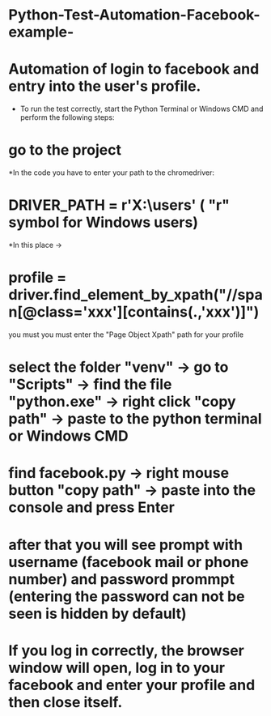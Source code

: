# Python-Test-Automation-Facebook-example-

# Automation of login to facebook and entry into the user's profile.


* To run the test correctly, start the Python Terminal or Windows CMD and perform the following steps:

# go to the project
 
*In the code you have to enter your path to the chromedriver:
# DRIVER_PATH = r'X:\users\'  ( "r" symbol for Windows users)

*In this place -> 
# profile = driver.find_element_by_xpath("//span[@class='xxx'][contains(.,'xxx')]")
you must you must enter the "Page Object Xpath" path for your profile


# select the folder "venv" -> go to "Scripts" -> find the file "python.exe" -> right click "copy path" -> paste to the python terminal or Windows CMD


# find facebook.py -> right mouse button "copy path" -> paste into the console and press Enter

# after that you will see prompt with username (facebook mail or phone number) and password prommpt (entering the password can not be seen is hidden by default)

# If you log in correctly, the browser window will open, log in to your facebook and enter your profile and then close itself.
